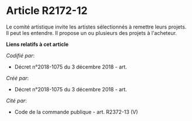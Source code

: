 # Article R2172-12

Le comité artistique invite les artistes sélectionnés à remettre leurs projets. Il peut les entendre. Il propose un ou
plusieurs des projets à l'acheteur.

**Liens relatifs à cet article**

_Codifié par_:

  - Décret n°2018-1075 du 3 décembre 2018 - art.

_Créé par_:

  - Décret n°2018-1075 du 3 décembre 2018 - art.

_Cité par_:

  - Code de la commande publique - art. R2372-13 (V)
